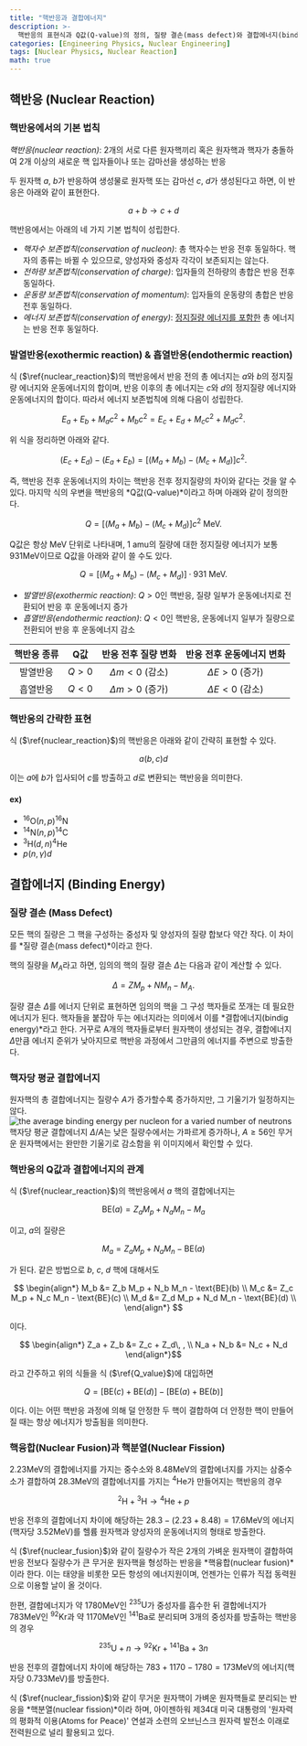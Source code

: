 ```yaml
---
title: "핵반응과 결합에너지"
description: >-
  핵반응의 표현식과 Q값(Q-value)의 정의, 질량 결손(mass defect)와 결합에너지(binding energy)의 개념을 알아본다.
categories: [Engineering Physics, Nuclear Engineering]
tags: [Nuclear Physics, Nuclear Reaction]
math: true
---
```


## 핵반응 (Nuclear Reaction)
### 핵반응에서의 기본 법칙
*핵반응(nuclear reaction)*: 2개의 서로 다른 원자핵끼리 혹은 원자핵과 핵자가 충돌하여 2개 이상의 새로운 핵 입자들이나 또는 감마선을 생성하는 반응

두 원자핵 $a$, $b$가 반응하여 생성물로 원자핵 또는 감마선 $c$, $d$가 생성된다고 하면, 이 반응은 아래와 같이 표현한다.

$$ a + b \rightarrow c + d \tag{1} \label{nuclear_reaction}$$

핵반응에서는 아래의 네 가지 기본 법칙이 성립한다.

- *핵자수 보존법칙(conservation of nucleon)*: 총 핵자수는 반응 전후 동일하다. 핵자의 종류는 바뀔 수 있으므로, 양성자와 중성자 각각이 보존되지는 않는다.
- *전하량 보존법칙(conservation of charge)*: 입자들의 전하량의 총합은 반응 전후 동일하다.
- *운동량 보존법칙(conservation of momentum)*: 입자들의 운동량의 총합은 반응 전후 동일하다.
- *에너지 보존법칙(conservation of energy)*: <u>정지질량 에너지를 포함한</u> 총 에너지는 반응 전후 동일하다.

### 발열반응(exothermic reaction) & 흡열반응(endothermic reaction)
식 ($\ref{nuclear_reaction}$)의 핵반응에서 반응 전의 총 에너지는 $a$와 $b$의 정지질량 에너지와 운동에너지의 합이며, 반응 이후의 총 에너지는 $c$와 $d$의 정지질량 에너지와 운동에너지의 합이다. 따라서 에너지 보존법칙에 의해 다음이 성립한다.

$$ E_a + E_b + M_a c^2 + M_b c^2 = E_c + E_d + M_c c^2 + M_d c^2. $$

위 식을 정리하면 아래와 같다.

$$ (E_c + E_d) - (E_a + E_b) = [(M_a + M_b) - (M_c + M_d)]c^2. $$

즉, 핵반응 전후 운동에너지의 차이는 핵반응 전후 정지질량의 차이와 같다는 것을 알 수 있다.
마지막 식의 우변을 핵반응의 *Q값(Q-value)*이라고 하며 아래와 같이 정의한다.

$$ Q = [(M_a + M_b) - (M_c + M_d)]c^2 \ \text{MeV}.\tag{2} \label{Q_value} $$

Q값은 항상 MeV 단위로 나타내며, 1 amu의 질량에 대한 정지질량 에너지가 보통 931MeV이므로 Q값을 아래와 같이 쓸 수도 있다.

$$ Q = [(M_a + M_b) - (M_c + M_d)]\cdot 931 \ \text{MeV}.\tag{3} $$

- *발열반응(exothermic reaction)*: $Q>0$인 핵반응, 질량 일부가 운동에너지로 전환되어 반응 후 운동에너지 증가
- *흡열반응(endothermic reaction)*: $Q<0$인 핵반응, 운동에너지 일부가 질량으로 전환되어 반응 후 운동에너지 감소

| 핵반응 종류 | Q값 | 반응 전후 질량 변화 | 반응 전후 운동에너지 변화 |
| :---: | :---: | :---: | :---: |
| 발열반응 | $Q>0$ | $\Delta m<0$ (감소) | $\Delta E>0$ (증가) |
| 흡열반응 | $Q<0$ | $\Delta m>0$ (증가) | $\Delta E<0$ (감소) |

### 핵반응의 간략한 표현
식 ($\ref{nuclear_reaction}$)의 핵반응은 아래와 같이 간략히 표현할 수 있다.

$$ a(b, c)d $$

이는 $a$에 $b$가 입사되어 $c$를 방출하고 $d$로 변환되는 핵반응을 의미한다.

#### ex)
- $^{16} \text{O}(n,p)^{16}\text{N}$
- $^{14} \text{N}(n,p)^{14}\text{C}$
- $^{3} \text{H}(d,n)^{4}\text{He}$
- $p(n,\gamma)d$

## 결합에너지 (Binding Energy)
### 질량 결손 (Mass Defect)
모든 핵의 질량은 그 핵을 구성하는 중성자 및 양성자의 질량 합보다 약간 작다. 이 차이를 *질량 결손(mass defect)*이라고 한다.

핵의 질량을 $M_A$라고 하면, 임의의 핵의 질량 결손 $\Delta$는 다음과 같이 계산할 수 있다.

$$ \Delta = ZM_p + NM_n - M_A. $$

질량 결손 $\Delta$를 에너지 단위로 표현하면 임의의 핵을 그 구성 핵자들로 쪼개는 데 필요한 에너지가 된다. 핵자들을 붙잡아 두는 에너지라는 의미에서 이를 *결합에너지(bindig energy)*라고 한다. 거꾸로 A개의 핵자들로부터 원자핵이 생성되는 경우, 결합에너지 $\Delta$만큼 에너지 준위가 낮아지므로 핵반응 과정에서 그만큼의 에너지를 주변으로 방출한다.

### 핵자당 평균 결합에너지
원자핵의 총 결합에너지는 질량수 $A$가 증가할수록 증가하지만, 그 기울기가 일정하지는 않다.  
![the average binding energy per nucleon for a varied number of neutrons](https://upload.wikimedia.org/wikipedia/commons/5/53/Binding_energy_curve_-_common_isotopes.svg)  
핵자당 평균 결합에너지 $\Delta/A$는 낮은 질량수에서는 가파르게 증가하나, $A\geq56$인 무거운 원자핵에서는 완만한 기울기로 감소함을 위 이미지에서 확인할 수 있다.

### 핵반응의 Q값과 결합에너지의 관계
식 ($\ref{nuclear_reaction}$)의 핵반응에서 $a$ 핵의 결합에너지는 

$$ \text{BE}(a) = Z_a M_p + N_a M_n - M_a $$

이고, $a$의 질량은

$$ M_a = Z_a M_p + N_a M_n - \text{BE}(a) $$

가 된다. 같은 방법으로 $b$, $c$, $d$ 핵에 대해서도

$$ \begin{align*}
M_b &= Z_b M_p + N_b M_n - \text{BE}(b) \\
M_c &= Z_c M_p + N_c M_n - \text{BE}(c) \\
M_d &= Z_d M_p + N_d M_n - \text{BE}(d) \\
\end{align*} $$

이다.

$$ \begin{align*}
Z_a + Z_b &= Z_c + Z_d\, , \\
N_a + N_b &= N_c + N_d
\end{align*}$$

라고 간주하고 위의 식들을 식 ($\ref{Q_value}$)에 대입하면

$$ Q = [\text{BE}(c) + \text{BE}(d)] - [\text{BE}(a) + \text{BE}(b)] $$

이다. 이는 어떤 핵반응 과정에 의해 덜 안정한 두 핵이 결합하여 더 안정한 핵이 만들어질 때는 항상 에너지가 방출됨을 의미한다.

### 핵융합(Nuclear Fusion)과 핵분열(Nuclear Fission)
$2.23\text{MeV}$의 결합에너지를 가지는 중수소와 $8.48\text{MeV}$의 결합에너지를 가지는 삼중수소가 결합하여 $28.3\text{MeV}$의 결합에너지를 가지는 $^4\text{He}$가 만들어지는 핵반응의 경우

$$ ^2\text{H} + {^3\text{H}} \rightarrow {^4\text{He}} + p \tag{4} \label{nuclear_fusion}$$

반응 전후의 결합에너지 차이에 해당하는 $28.3-(2.23+8.48)=17.6\text{MeV}$의 에너지(핵자당 $3.52\text{MeV}$)를 헬륨 원자핵과 양성자의 운동에너지의 형태로 방출한다.

식 ($\ref{nuclear_fusion}$)와 같이 질량수가 작은 2개의 가벼운 원자핵이 결합하여 반응 전보다 질량수가 큰 무거운 원자핵을 형성하는 반응을 *핵융합(nuclear fusion)*이라 한다. 이는 태양을 비롯한 모든 항성의 에너지원이며, 언젠가는 인류가 직접 동력원으로 이용할 날이 올 것이다.

한편, 결합에너지가 약 $1780\text{MeV}$인 $^{235}\text{U}$가 중성자를 흡수한 뒤 결합에너지가 $783\text{MeV}$인 $^{92}\text{Kr}$과 약 $1170\text{MeV}$인 $^{141}\text{Ba}$로 분리되며 3개의 중성자를 방출하는 핵반응의 경우

$$ {^{235}\text{U}} + n \rightarrow {^{92}\text{Kr}} + {^{141}\text{Ba}} + 3n \tag{5} \label{nuclear_fission}$$

반응 전후의 결합에너지 차이에 해당하는 $783+1170-1780=173\text{MeV}$의 에너지(핵자당 $0.733\text{MeV}$)를 방출한다.

식 ($\ref{nuclear_fission}$)와 같이 무거운 원자핵이 가벼운 원자핵들로 분리되는 반응을 *핵분열(nuclear fission)*이라 하며, 아이젠하워 제34대 미국 대통령의 '원자력의 평화적 이용(Atoms for Peace)' 연설과 소련의 오브닌스크 원자력 발전소 이래로 전력원으로 널리 활용되고 있다.
